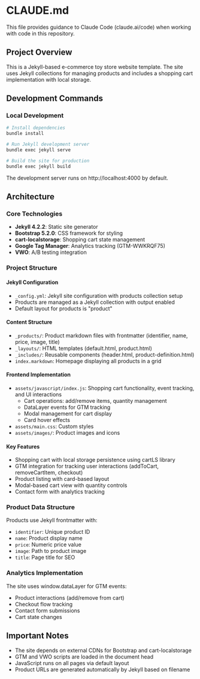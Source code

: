 # CLAUDE.md

This file provides guidance to Claude Code (claude.ai/code) when working with code in this repository.

## Project Overview

This is a Jekyll-based e-commerce toy store website template. The site uses Jekyll collections for managing products and includes a shopping cart implementation with local storage.

## Development Commands

### Local Development
```bash
# Install dependencies
bundle install

# Run Jekyll development server
bundle exec jekyll serve

# Build the site for production
bundle exec jekyll build
```

The development server runs on http://localhost:4000 by default.

## Architecture

### Core Technologies
- **Jekyll 4.2.2**: Static site generator
- **Bootstrap 5.2.0**: CSS framework for styling
- **cart-localstorage**: Shopping cart state management
- **Google Tag Manager**: Analytics tracking (GTM-WWKRQF75)
- **VWO**: A/B testing integration

### Project Structure

#### Jekyll Configuration
- `_config.yml`: Jekyll site configuration with products collection setup
- Products are managed as a Jekyll collection with output enabled
- Default layout for products is "product"

#### Content Structure
- `_products/`: Product markdown files with frontmatter (identifier, name, price, image, title)
- `_layouts/`: HTML templates (default.html, product.html)
- `_includes/`: Reusable components (header.html, product-definition.html)
- `index.markdown`: Homepage displaying all products in a grid

#### Frontend Implementation
- `assets/javascript/index.js`: Shopping cart functionality, event tracking, and UI interactions
  - Cart operations: add/remove items, quantity management
  - DataLayer events for GTM tracking
  - Modal management for cart display
  - Card hover effects
- `assets/main.css`: Custom styles
- `assets/images/`: Product images and icons

#### Key Features
- Shopping cart with local storage persistence using cartLS library
- GTM integration for tracking user interactions (addToCart, removeCartItem, checkout)
- Product listing with card-based layout
- Modal-based cart view with quantity controls
- Contact form with analytics tracking

### Product Data Structure
Products use Jekyll frontmatter with:
- `identifier`: Unique product ID
- `name`: Product display name
- `price`: Numeric price value
- `image`: Path to product image
- `title`: Page title for SEO

### Analytics Implementation
The site uses window.dataLayer for GTM events:
- Product interactions (add/remove from cart)
- Checkout flow tracking
- Contact form submissions
- Cart state changes

## Important Notes

- The site depends on external CDNs for Bootstrap and cart-localstorage
- GTM and VWO scripts are loaded in the document head
- JavaScript runs on all pages via default layout
- Product URLs are generated automatically by Jekyll based on filename